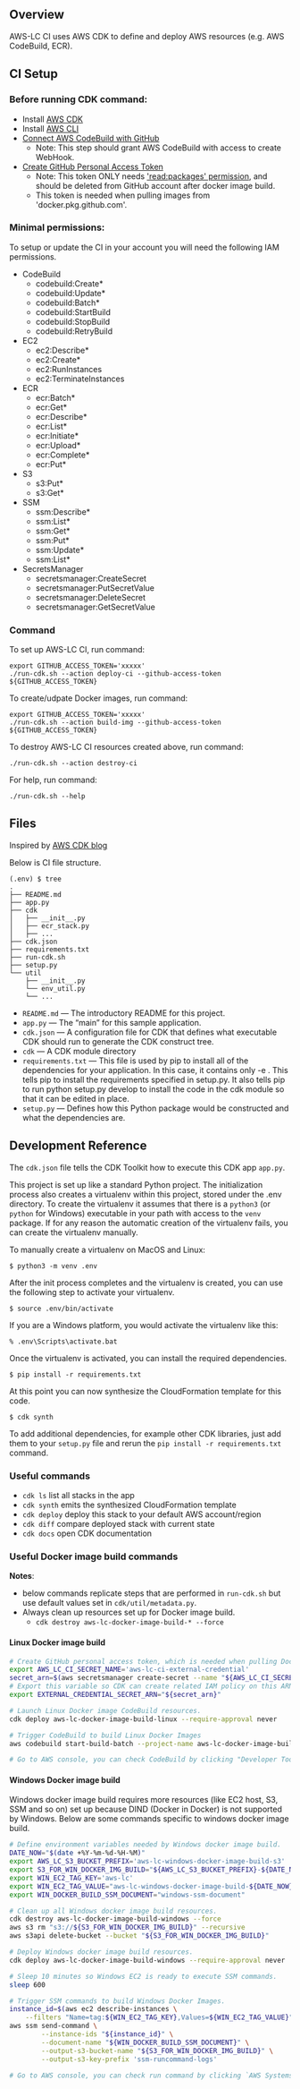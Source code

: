 ## Overview

AWS-LC CI uses AWS CDK to define and deploy AWS resources (e.g. AWS CodeBuild, ECR).

## CI Setup

### Before running CDK command:

* Install [AWS CDK](https://docs.aws.amazon.com/cdk/latest/guide/getting_started.html#getting_started_install)
* Install [AWS CLI](https://docs.aws.amazon.com/cli/latest/userguide/install-cliv2.html)
* [Connect AWS CodeBuild with GitHub](https://docs.aws.amazon.com/codebuild/latest/userguide/sample-access-tokens.html)
  * Note: This step should grant AWS CodeBuild with access to create WebHook.
* [Create GitHub Personal Access Token](https://docs.github.com/en/github/authenticating-to-github/creating-a-personal-access-token)
  * Note: This token ONLY needs ['read:packages' permission](https://docs.github.com/en/packages/learn-github-packages/about-github-packages#authenticating-to-github-packages), and should be deleted from GitHub account after docker image build.
  * This token is needed when pulling images from 'docker.pkg.github.com'.

### Minimal permissions:

To setup or update the CI in your account you will need the following IAM permissions. 

* CodeBuild
  * codebuild:Create*
  * codebuild:Update*
  * codebuild:Batch*
  * codebuild:StartBuild
  * codebuild:StopBuild
  * codebuild:RetryBuild
* EC2
  * ec2:Describe*
  * ec2:Create*
  * ec2:RunInstances
  * ec2:TerminateInstances
* ECR
  * ecr:Batch*
  * ecr:Get*
  * ecr:Describe*
  * ecr:List*
  * ecr:Initiate*
  * ecr:Upload*
  * ecr:Complete*
  * ecr:Put*
* S3
  * s3:Put*
  * s3:Get*
* SSM
  * ssm:Describe*
  * ssm:List*
  * ssm:Get*
  * ssm:Put*
  * ssm:Update*
  * ssm:List*
* SecretsManager
  * secretsmanager:CreateSecret
  * secretsmanager:PutSecretValue
  * secretsmanager:DeleteSecret
  * secretsmanager:GetSecretValue

### Command

To set up AWS-LC CI, run command:
```
export GITHUB_ACCESS_TOKEN='xxxxx'
./run-cdk.sh --action deploy-ci --github-access-token ${GITHUB_ACCESS_TOKEN}
```

To create/udpate Docker images, run command:
```
export GITHUB_ACCESS_TOKEN='xxxxx'
./run-cdk.sh --action build-img --github-access-token ${GITHUB_ACCESS_TOKEN}
```

To destroy AWS-LC CI resources created above, run command:
```
./run-cdk.sh --action destroy-ci
```

For help, run command:
```
./run-cdk.sh --help
```

## Files

Inspired by [AWS CDK blog](https://aws.amazon.com/blogs/developer/getting-started-with-the-aws-cloud-development-kit-and-python/)

Below is CI file structure.

```
(.env) $ tree
.
├── README.md
├── app.py
├── cdk
│   ├── __init__.py
│   ├── ecr_stack.py
│   ├── ...
├── cdk.json
├── requirements.txt
├── run-cdk.sh
├── setup.py
└── util
    ├── __init__.py
    └── env_util.py
    └── ...
```
* `README.md` — The introductory README for this project.
* `app.py` — The “main” for this sample application.
* `cdk.json` — A configuration file for CDK that defines what executable CDK should run to generate the CDK construct tree.
* `cdk` — A CDK module directory
* `requirements.txt` — This file is used by pip to install all of the dependencies for your application. In this case, it contains only -e . This tells pip to install the requirements specified in setup.py. It also tells pip to run python setup.py develop to install the code in the cdk module so that it can be edited in place.
* `setup.py` — Defines how this Python package would be constructed and what the dependencies are.

## Development Reference

The `cdk.json` file tells the CDK Toolkit how to execute this CDK app `app.py`.

This project is set up like a standard Python project.  The initialization
process also creates a virtualenv within this project, stored under the .env
directory.  To create the virtualenv it assumes that there is a `python3`
(or `python` for Windows) executable in your path with access to the `venv`
package. If for any reason the automatic creation of the virtualenv fails,
you can create the virtualenv manually.

To manually create a virtualenv on MacOS and Linux:

```
$ python3 -m venv .env
```

After the init process completes and the virtualenv is created, you can use the following
step to activate your virtualenv.

```
$ source .env/bin/activate
```

If you are a Windows platform, you would activate the virtualenv like this:

```
% .env\Scripts\activate.bat
```

Once the virtualenv is activated, you can install the required dependencies.

```
$ pip install -r requirements.txt
```

At this point you can now synthesize the CloudFormation template for this code.

```
$ cdk synth
```

To add additional dependencies, for example other CDK libraries, just add
them to your `setup.py` file and rerun the `pip install -r requirements.txt`
command.

### Useful commands

 * `cdk ls`          list all stacks in the app
 * `cdk synth`       emits the synthesized CloudFormation template
 * `cdk deploy`      deploy this stack to your default AWS account/region
 * `cdk diff`        compare deployed stack with current state
 * `cdk docs`        open CDK documentation
 
### Useful Docker image build commands

**Notes**:
* below commands replicate steps that are performed in `run-cdk.sh` but use default values set in `cdk/util/metadata.py`.
* Always clean up resources set up for Docker image build.
  * `cdk destroy aws-lc-docker-image-build-* --force`

#### Linux Docker image build

```bash
# Create GitHub personal access token, which is needed when pulling Docker images from 'docker.pkg.github.com'.
export AWS_LC_CI_SECRET_NAME='aws-lc-ci-external-credential'
secret_arn=$(aws secretsmanager create-secret --name "${AWS_LC_CI_SECRET_NAME}" --secret-string "${GITHUB_ACCESS_TOKEN}" | jq -r '.ARN')
# Export this variable so CDK can create related IAM policy on this ARN.
export EXTERNAL_CREDENTIAL_SECRET_ARN="${secret_arn}"

# Launch Linux Docker image CodeBuild resources.
cdk deploy aws-lc-docker-image-build-linux --require-approval never

# Trigger CodeBuild to build Linux Docker Images
aws codebuild start-build-batch --project-name aws-lc-docker-image-build-linux

# Go to AWS console, you can check CodeBuild by clicking "Developer Tools > CodeBuild > Build projects".
```

#### Windows Docker image build
Windows docker image build requires more resources (like EC2 host, S3, SSM and so on) set up because DIND (Docker in Docker) is not supported by Windows.
Below are some commands specific to windows docker image build.
 
```bash
# Define environment variables needed by Windows docker image build.
DATE_NOW="$(date +%Y-%m-%d-%H-%M)"
export AWS_LC_S3_BUCKET_PREFIX='aws-lc-windows-docker-image-build-s3'
export S3_FOR_WIN_DOCKER_IMG_BUILD="${AWS_LC_S3_BUCKET_PREFIX}-${DATE_NOW}"
export WIN_EC2_TAG_KEY='aws-lc'
export WIN_EC2_TAG_VALUE="aws-lc-windows-docker-image-build-${DATE_NOW}"
export WIN_DOCKER_BUILD_SSM_DOCUMENT="windows-ssm-document"

# Clean up all Windows docker image build resources.
cdk destroy aws-lc-docker-image-build-windows --force
aws s3 rm "s3://${S3_FOR_WIN_DOCKER_IMG_BUILD}" --recursive
aws s3api delete-bucket --bucket "${S3_FOR_WIN_DOCKER_IMG_BUILD}"

# Deploy Windows docker image build resources.
cdk deploy aws-lc-docker-image-build-windows --require-approval never

# Sleep 10 minutes so Windows EC2 is ready to execute SSM commands.
sleep 600

# Trigger SSM commands to build Windows Docker Images.
instance_id=$(aws ec2 describe-instances \
    --filters "Name=tag:${WIN_EC2_TAG_KEY},Values=${WIN_EC2_TAG_VALUE}" | jq -r '.Reservations[0].Instances[0].InstanceId')
aws ssm send-command \
        --instance-ids "${instance_id}" \
        --document-name "${WIN_DOCKER_BUILD_SSM_DOCUMENT}" \
        --output-s3-bucket-name "${S3_FOR_WIN_DOCKER_IMG_BUILD}" \
        --output-s3-key-prefix 'ssm-runcommand-logs'

# Go to AWS console, you can check run command by clicking `AWS Systems Manager > Run Command`.
```
